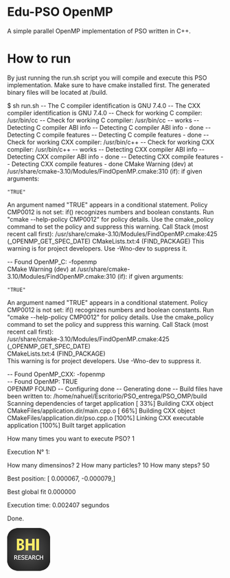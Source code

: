 # Edu-PSO OpenMP
A simple parallel OpenMP implementation of PSO written in C++.

# How to run
By just running the run.sh script you will compile and execute this PSO implementation. Make sure to have cmake installed first. The generated binary files will be located at /build.

$ sh run.sh
-- The C compiler identification is GNU 7.4.0
-- The CXX compiler identification is GNU 7.4.0
-- Check for working C compiler: /usr/bin/cc
-- Check for working C compiler: /usr/bin/cc -- works
-- Detecting C compiler ABI info
-- Detecting C compiler ABI info - done
-- Detecting C compile features
-- Detecting C compile features - done
-- Check for working CXX compiler: /usr/bin/c++
-- Check for working CXX compiler: /usr/bin/c++ -- works
-- Detecting CXX compiler ABI info
-- Detecting CXX compiler ABI info - done
-- Detecting CXX compile features
-- Detecting CXX compile features - done
CMake Warning (dev) at /usr/share/cmake-3.10/Modules/FindOpenMP.cmake:310 (if):
  if given arguments:
    
    "TRUE"
    
  An argument named "TRUE" appears in a conditional statement.  Policy
  CMP0012 is not set: if() recognizes numbers and boolean constants.  Run
  "cmake --help-policy CMP0012" for policy details.  Use the cmake_policy
  command to set the policy and suppress this warning.
Call Stack (most recent call first):
  /usr/share/cmake-3.10/Modules/FindOpenMP.cmake:425 (_OPENMP_GET_SPEC_DATE)
  CMakeLists.txt:4 (FIND_PACKAGE)
This warning is for project developers.  Use -Wno-dev to suppress it.

-- Found OpenMP_C: -fopenmp  
CMake Warning (dev) at /usr/share/cmake-3.10/Modules/FindOpenMP.cmake:310 (if):
  if given arguments:

    "TRUE"

  An argument named "TRUE" appears in a conditional statement.  Policy
  CMP0012 is not set: if() recognizes numbers and boolean constants.  Run
  "cmake --help-policy CMP0012" for policy details.  Use the cmake_policy
  command to set the policy and suppress this warning.
Call Stack (most recent call first):                                                    
  /usr/share/cmake-3.10/Modules/FindOpenMP.cmake:425 (_OPENMP_GET_SPEC_DATE)            
  CMakeLists.txt:4 (FIND_PACKAGE)                                                       
This warning is for project developers.  Use -Wno-dev to suppress it.

-- Found OpenMP_CXX: -fopenmp  
-- Found OpenMP: TRUE   
OPENMP FOUND
-- Configuring done
-- Generating done
-- Build files have been written to: /home/nahuel/Escritorio/PSO_entrega/PSO_OMP/build
Scanning dependencies of target application
[ 33%] Building CXX object CMakeFiles/application.dir/main.cpp.o
[ 66%] Building CXX object CMakeFiles/application.dir/pso.cpp.o
[100%] Linking CXX executable application
[100%] Built target application

How many times you want to execute PSO? 1

Execution N° 1: 


How many dimensinos? 2
How many particles? 10
How many steps? 50


Best position: [ 0.000067, -0.000079,]

Best global fit 0.000000

Execution time: 0.002407 segundos


Done.


[![BHI|Research Group](https://github.com/BHI-Research/Edu-PSO/blob/master/DEMO/logoBHI.png?raw=true)](https://bhi-research.github.io/)
